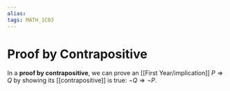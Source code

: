 ```yaml
---
alias:
tags: MATH_1C03
---
```

# Proof by Contrapositive
In a **proof by contrapositive**, we can prove an [[First Year/implication]] $P \Rightarrow Q$ by showing its [[contrapositive]] is true: $\neg Q \Rightarrow \neg P$. 